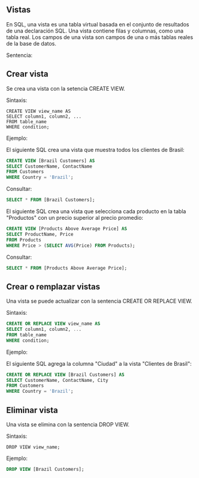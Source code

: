 ## Vistas

En SQL, una vista es una tabla virtual basada en el conjunto de resultados de una declaración SQL.
Una vista contiene filas y columnas, como una tabla real. 
Los campos de una vista son campos de una o más tablas reales de la base de datos.

Sentencia:

## Crear vista

Se crea una vista con la setencia CREATE VIEW.

Sintaxis:

```ssh
CREATE VIEW view_name AS
SELECT column1, column2, ...
FROM table_name
WHERE condition;
```

Ejemplo:

El siguiente SQL crea una vista que muestra todos los clientes de Brasil:

```sql
CREATE VIEW [Brazil Customers] AS
SELECT CustomerName, ContactName
FROM Customers
WHERE Country = 'Brazil';
```

Consultar:

```sql
SELECT * FROM [Brazil Customers];
```

El siguiente SQL crea una vista que selecciona cada producto en la tabla "Productos" con un precio superior al precio promedio:

```sql
CREATE VIEW [Products Above Average Price] AS
SELECT ProductName, Price
FROM Products
WHERE Price > (SELECT AVG(Price) FROM Products);
```

Consultar:

```sql
SELECT * FROM [Products Above Average Price];
```

## Crear o remplazar vistas

Una vista se puede actualizar con la sentencia  CREATE OR REPLACE VIEW.

Sintaxis:

```sql
CREATE OR REPLACE VIEW view_name AS
SELECT column1, column2, ...
FROM table_name
WHERE condition;
```

Ejemplo:

El siguiente SQL agrega la columna "Ciudad" a la vista "Clientes de Brasil":

```sql
CREATE OR REPLACE VIEW [Brazil Customers] AS
SELECT CustomerName, ContactName, City
FROM Customers
WHERE Country = 'Brazil';
```

## Eliminar vista

Una vista se elimina con la sentencia DROP VIEW.

Sintaxis:

```ssh
DROP VIEW view_name;
```

Ejemplo:

```sql
DROP VIEW [Brazil Customers];
```
